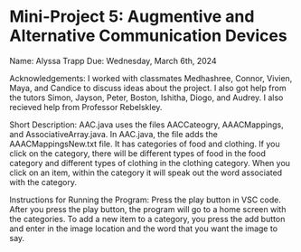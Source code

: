 # Mini-Project 5: Augmentive and Alternative Communication Devices
Name: Alyssa Trapp
Due: Wednesday, March 6th, 2024

Acknowledgements: I worked with classmates Medhashree, Connor, Vivien, Maya, and Candice to discuss ideas about the project. 
I also got help from the tutors Simon, Jayson, Peter, Boston, Ishitha, Diogo, and Audrey. I also recieved 
help from Professor Rebelskley.

Short Description: AAC.java uses the files AACCateogry, AAACMappings, and AssociativeArray.java. In AAC.java, the file adds the 
AAACMappingsNew.txt file. It has categories of food and clothing. If you click on the category, there will be different types of food in
the food category and different types of clothing in the clothing category. When you click on an item, within the category it will speak
out the word associated with the category. 

Instructions for Running the Program: Press the play button in VSC code. After you press the play button, the program will go to a home screen
with the categories. To add a new item to a category, you press the add button and enter in the image location 
and the word that you want the image to say. 